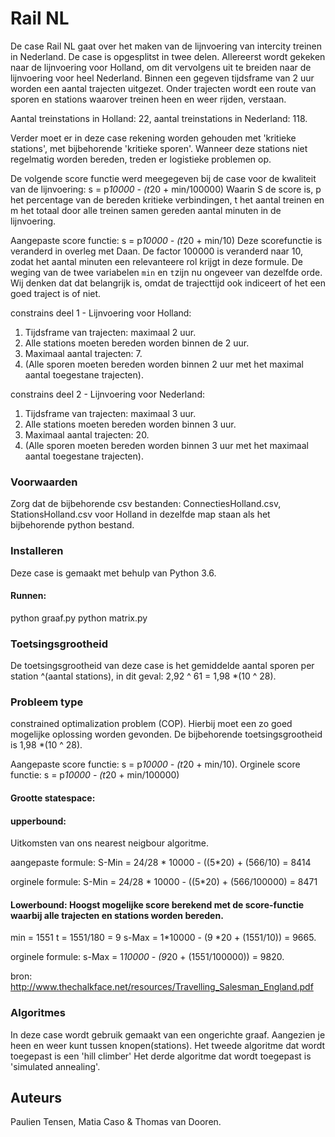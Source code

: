 # Rail NL 

De case Rail NL gaat over het maken van de lijnvoering van intercity treinen in Nederland. De case is opgesplitst in twee delen. Allereerst wordt gekeken naar de lijnvoering voor Holland, om dit vervolgens uit te breiden naar de lijnvoering voor heel Nederland. 
Binnen een gegeven tijdsframe van 2 uur worden een aantal trajecten uitgezet. Onder trajecten wordt een route van sporen en stations waarover treinen heen en weer rijden, verstaan.

Aantal treinstations in Holland: 22, 
aantal treinstations in Nederland: 118. 

Verder moet er in deze case rekening worden gehouden met 'kritieke stations', met bijbehorende 'kritieke sporen'. Wanneer deze stations niet regelmatig worden bereden, treden er logistieke problemen op. 

De volgende score functie werd meegegeven bij de case voor de kwaliteit van de lijnvoering: 
s = p*10000 - (t*20 + min/100000)
Waarin S de score is, p het percentage van de bereden kritieke verbindingen, t het aantal treinen en m het totaal door alle treinen samen gereden aantal minuten in de lijnvoering. 

Aangepaste score functie: 
s = p*10000 - (t*20 + min/10)
Deze scorefunctie is veranderd in overleg met Daan. De factor 100000 is veranderd naar 10, zodat het aantal minuten een relevanteere rol krijgt in deze formule. De weging van de twee variabelen `min` en `t`zijn nu ongeveer van dezelfde orde. Wij denken dat dat belangrijk is, omdat de trajecttijd ook indiceert of het een goed traject is of niet.

constrains deel 1 - Lijnvoering voor Holland:
1. Tijdsframe van trajecten: maximaal 2 uur. 
2. Alle stations moeten bereden worden binnen de 2 uur. 
3. Maximaal aantal trajecten: 7. 
4. (Alle sporen moeten bereden worden binnen 2 uur met het maximal aantal toegestane trajecten).

constrains deel 2 - Lijnvoering voor Nederland:
1. Tijdsframe van trajecten: maximaal 3 uur. 
2. Alle stations moeten bereden worden binnen 3 uur. 
3. Maximaal aantal trajecten: 20. 
4. (Alle sporen moeten bereden worden binnen 3 uur met het maximaal aantal toegestane trajecten).

### Voorwaarden

Zorg dat de bijbehorende csv bestanden: ConnectiesHolland.csv, StationsHolland.csv voor Holland in dezelfde map staan als het bijbehorende python bestand. 

### Installeren

Deze case is gemaakt met behulp van Python 3.6.

#### Runnen:
python graaf.py
python matrix.py

### Toetsingsgrootheid

De toetsingsgrootheid van deze case is het gemiddelde aantal sporen per station ^(aantal stations), in dit geval: 
2,92 ^ 61 = 1,98 *(10 ^ 28). 


### Probleem type
constrained optimalization problem (COP). Hierbij moet een zo goed mogelijke oplossing worden gevonden. 
De bijbehorende toetsingsgrootheid is 1,98 *(10 ^ 28). 

Aangepaste score functie: s = p*10000 - (t*20 + min/10).
Orginele score functie: s = p*10000 - (t*20 + min/100000)

#### Grootte statespace: 
#### upperbound: 
Uitkomsten van ons nearest neigbour algoritme.

aangepaste formule: 
S-Min = 24/28 * 10000 - ((5*20) + (566/10) = 8414 

orginele formule:
S-Min = 24/28 * 10000 - ((5*20) + (566/100000) = 8471 




#### Lowerbound: Hoogst mogelijke score berekend met de score-functie waarbij alle trajecten en stations worden bereden.

min = 1551
t = 1551/180 = 9
s-Max = 1*10000 - (9 *20 + (1551/10)) = 9665.  

orginele formule: 
s-Max = 1*10000 - (9*20 + (1551/100000)) = 9820. 

bron: http://www.thechalkface.net/resources/Travelling_Salesman_England.pdf 

### Algoritmes

In deze case wordt gebruik gemaakt van een ongerichte graaf. Aangezien je heen en weer kunt tussen knopen(stations).
Het tweede algoritme dat wordt toegepast is een 'hill climber'
Het derde algoritme dat wordt toegepast is 'simulated annealing'. 



## Auteurs
Paulien Tensen, Matia Caso & Thomas van Dooren. 







